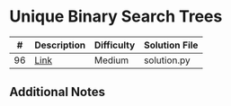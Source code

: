 # Unique Binary Search Trees
|#|Description|Difficulty|Solution File|
|-|-|-|-|
|96|[Link](https://leetcode.com/problems/unique-binary-search-trees/)|Medium|solution.py|

## Additional Notes

